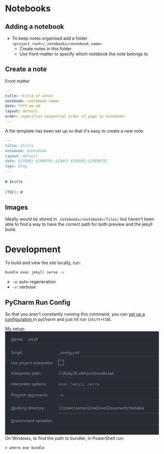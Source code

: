 # Notebooks

## Adding a notebook

- To keep notes organised add a folder
  `<project_root>/_notebooks/<notebook_name>`
  - Create notes in this folder
  - Use front-matter to specify which notebook the note belongs to

## Create a note

Front matter
```yaml
---
title: <title of note>
notebook: <notebook name>
date: YYYY-mm-dd
layout: default
order: <specifies sequential order of page in notebook>
---
```
A file template has been set up so that it's easy to create a new note:
```markdown
---
title: $title
notebook: $notebook
layout: default
date: ${YEAR}-${MONTH}-${DAY} ${HOUR}:${MINUTE}
tags: $tag
---

# $title

[TOC]: #
```
## Images

Ideally would be stored in `_notebooks/<notebook>/files/` but haven't been able
to find a way to have the correct path for both preview and the jekyll build.

# Development

To build and view the site locally, run:
```bash
bundle exec jekyll serve -w 
```
- `-w`: auto-regeneration
- `-v`: verbose

## PyCharm Run Config

So that you aren't constantly running this command, you can [ set up a configuration ](https://turing4ever.github.io/2018/07/16/use-pycharm-to-blog-with-jekyll.html)
in pycharm and just hit run (`shift+f10`).

My setup:
![pycharm_jekyll_config](./static/img/pycharm_jekyll_config.png)
On Windows, to find the path to bundler, in PowerShell run:
```commandline
> where.exe bundle
```
